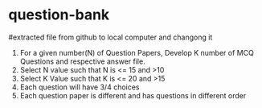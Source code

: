 # question-bank
#extracted file from github to local computer and changong it
1. For a given number(N) of Question Papers, Develop K number of MCQ Questions and
respective answer file.
2. Select N value such that N is &lt;= 15 and &gt;10
3. Select K Value such that K is &lt;= 20 and &gt;15
4. Each question will have 3/4 choices
5. Each question paper is different and has questions in different order
